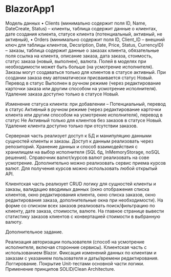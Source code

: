 # BlazorApp1

Модель данных 
•	Clients (минимально содержит поля ID, Name, DateCreate, Status) – клиенты, таблица содержит данные о клиентах, дате создания клиента, статусе клиента (потенциальный, активный, не активный),
•	Orders (минимально содержит поля ID, Client_ID – внешний ключ для таблицы клиентов, Decsription, Date, Price, Status, CurrencyID) – заказы, таблица содержит данные о заказах клиента, обязательные поля ссылка на клиента, описание заказа, дата заказа, стоимость, статус заказа (новый, выполнен), валюта.
Полей в моделях при необходимости может быть больше (на усмотрение исполнителя).
Заказы могут создаваться только для клиентов в статусе активный.
При создании заказа ему автоматически присваивается статус Новый.
Перевод в статус Выполнен в ручном режиме (через редактирование карточки заказа или другим способом на усмотрение исполнителя).
Удаление заказа доступно только в статусе Новый.

Изменение статуса клиента: 
при добавлении – Потенциальный, 
перевод в статус Активный в ручном режиме (через редактирование карточки клиента или другим способом на усмотрение исполнителя),
перевод в статус Не Активный только для клиентов без заказов в статусе Новый.
Удаление клиента доступно только при отсутствии заказов.

Серверная часть реализует доступ к БД и манипуляцию данными сущностей клиенты и заказы. Доступ к данным реализовать через репозиторий.
Хранение данных и способ взаимодействия с хранилищем на выбор исполнителя (SQL бд, InMemoryStorage, noSQL решения).
Справочник валют/курсов валют реализовать на сове усмотрение.
Дополнительно можно реализовать сервис приема курсов валют. Для получения курсов можно использовать любой открытый API.


Клиентская часть реализует CRUD логику для сущностей клиенты и заказы, валидацию вводимых данных (окно отображения списка клиентов, окно редактирования клиента, окно списка заказов, окно редактирования заказа, дополнительные окна при необходимости).
На форме со списком всех заказов реализовать поиск/фильтрацию по клиенту, дате заказа, стоимости, валюте.
На главное странице вывести статистику заказов клиентов с конвертацией стоимости в выбранную валюту.

Дополнительное задание.

Реализация авторизации пользователя (способ на усмотрение исполнителя, включая сторонние сервисы). 
Клиентская часть с использованием Blazor. 
Фиксация изменений данных по клиентам и заказам с указанием пользователя и даты/времени редактирования. 
Логгирование. 
Покрытие Unit-тестами основной части логики. 
Применение принципов SOLID/Clean Architecture. 
